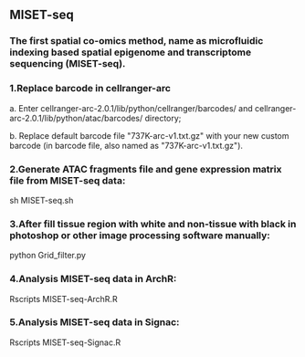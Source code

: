## MISET-seq
### The first spatial co-omics method, name as microfluidic indexing based spatial epigenome and transcriptome sequencing (MISET-seq).

### 1.Replace barcode in cellranger-arc
a. Enter cellranger-arc-2.0.1/lib/python/cellranger/barcodes/ and cellranger-arc-2.0.1/lib/python/atac/barcodes/ directory;

b. Replace default barcode file "737K-arc-v1.txt.gz" with your new custom barcode (in barcode file, also named as "737K-arc-v1.txt.gz").

### 2.Generate ATAC fragments file and gene expression matrix file from MISET-seq data:
sh MISET-seq.sh

### 3.After fill tissue region with white and non-tissue with black in photoshop or other image processing software manually:
python Grid_filter.py

### 4.Analysis MISET-seq data in ArchR:
Rscripts MISET-seq-ArchR.R

### 5.Analysis MISET-seq data in Signac:
Rscripts MISET-seq-Signac.R
